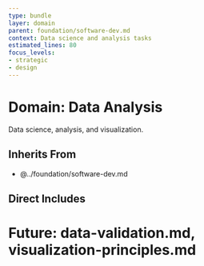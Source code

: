 ```yaml
---
type: bundle
layer: domain
parent: foundation/software-dev.md
context: Data science and analysis tasks
estimated_lines: 80
focus_levels:
- strategic
- design
---
```

# Domain: Data Analysis

Data science, analysis, and visualization.

## Inherits From
- @../foundation/software-dev.md

## Direct Includes
# Future: data-validation.md, visualization-principles.md